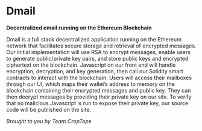 # Dmail

__Decentralized email running on the Ethereum Blockchain__

Dmail is a full stack decentralized application running on the Ethereum network that facilitates secure storage and retrieval of encrypted messages. Our initial implementation will use RSA to encrypt messages, enable users to generate public/private key pairs, and store public keys and encrypted ciphertext on the blockchain. Javascript on our front end will handle encryption, decryption, and key generation, then call our Solidity smart contracts to interact with the blockchain. Users will access their mailboxes through our UI, which maps their wallet’s address to memory on the blockchain containing their encrypted messages and public key. They can then decrypt messages by providing their private key on our site. To verify that no malicious Javascript is run to expose their private key, our source code will be published on the site.

_Brought to you by Team CropTops_